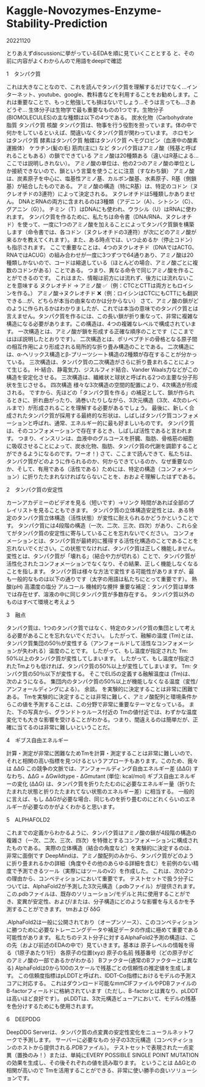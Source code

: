 # Kaggle-Novozymes-Enzyme-Stability-Prediction

20221120

とりあえずdiscussionに挙がっているEDAを順に見ていくこととする
と、その前に内容がよくわからんので用語をdeeplで確認

1　タンパク質

これは大きなことなので、これを読んでタンパク質を理解するだけでなく...インターネット、youtube、google、教科書などを利用することをお勧めします。これは重要なことで、もっと勉強しても損はないでしょう...そうは言っても...さあどうぞ...
生体分子は生物学で最も重要なものの1つです。生物分子(BIOMOLECULES)の主な種類は以下の4つである。
炭水化物（Carbohydrate
脂質
タンパク質
核酸
タンパク質は、物事を行う役割を担っています。体の中で何かをしているといえば、間違いなくタンパク質が関わっています。
ホロモンはタンパク質
酵素はタンパク質
触媒はタンパク質
ヘモグロビン（血液中の酸素運搬体）
ケラチン(髪の毛)
筋肉(主に)
など
タンパク質はアミノ酸（残基と呼ばれることもある）の鎖でできている
アミノ酸は20種類ある（違いはR基による...ここでは説明しきれない）。
アミノ酸の単位は、他の2つのアミノ酸の単位としか接続できないので、鎖という言葉を使うことに注意（すなわち鎖）
アミノ酸は、炭素原子を中心に、塩基性アミノ基、カルボン酸基、水素原子、R基（側鎖基）が結合したものである。
アミノ酸の構造（特にR基）は、特定のコドン（ヌクレオチドの3連符）によって決定される。
ヌクレオチドは5種類しかありません。
DNAとRNAの両方に含まれるのは3種類（アデニン（A）、シトシン（C）、グアニン（G））。
チミン（T）はDNAにも使われ、ウラシル（U）はRNAに使われます。
タンパク質を作るために、私たちは命令書（DNA/RNA、ヌクレオチド）を使って、一度に1つのアミノ酸を加えることによってタンパク質鎖を構築します（命令書では、各コドン（ヌクレオチドの3連符）が次にどのアミノ酸が来るかを教えてくれます）。また、ある時点では、いつ止めるか（停止コドン）も指示されます。
ここで重要なことは、4つのヌクレオチド（DNAではACTG、RNAではACUG）の組み合わせが一度に3つずつで64通りあり、アミノ酸は20種類しかないので、コードは縮退している（ほとんどの場合、アミノ酸ごとに複数のコドンがある）ことである。
つまり、異なる命令で同じアミノ酸を作ることができるのです。
これはまた、情報は前方には流れず、後方には流れないことを意味する
ヌクレオチド → アミノ酸 ✅（例：CTCとCTTは両方ともロイシンを作る。）
アミノ酸→ヌクレオチド ❌（例：ロイシンはCTCにもCTTにも翻訳できる...が、どちらが本当の由来なのかは分からない）
さて、アミノ酸の鎖がどのように作られるかはわかりましたが、これでは本当の意味でのタンパク質とは言えません。タンパク質を作るには、この長い鎖が折り重なって、非常に複雑な構造になる必要があります。この構造は、4つの複雑なレベルで構成されています。
一次構造とは、アミノ酸が鎖を形成する正確な順序のことです（ここまではほぼ説明したとおりです）。
二次構造とは、ポリペプチドの骨格となる原子間の相互作用により形成される局所的な折り畳み構造のことである。
二次構造には、α-へリックス構造とβ-プリーツシート構造の2種類が存在することが分かっている。
三次構造は、タンパク質の二次構造がさらに折り畳まれることによって生じる。
H-結合、静電気力、ジスルフィド結合、Vander Waals力などがこの構造を安定化させる。
三次構造は、繊維状と球状と呼ばれる2つの主要な分子形状を生じさせる。
四次構造
様々な3次構造の空間的配置により、4次構造が形成される。
ですから、先ほどの「タンパク質を作る」の補足として、鎖が作られるときに、折れ曲がったり、渦巻いたりしながら、3次元構造（3次、4次のレベルまで）が形成されることを理解する必要があるでしょう。
最後に、新しく合成されたタンパク質が採用する最終的な形状は、しばしばタンパク質コンフォメーションと呼ばれ、通常、エネルギー的に最も好ましいものです。
タンパク質は、そのコンフォメーションで存在するとき、しばしば活性であると言われます。
つまり、インスリンは、血液中のグルコースを肝臓、脂肪、骨格筋の細胞に吸収させることによって、炭水化物、脂肪、タンパク質の代謝を調節することができるようになるのです。ワーオ！)
さて、ここまで読んできて、私たちは、タンパク質がどのように作られるのか、何からできているのか、なぜ重要なのか、そして、有用である（活性である）ためには、特定の構造（コンフォメーション）に折りたたまれなければならないことを、おおよそ理解したはずである。

2　タンパク質の安定性

カーンアカデミーのビデオを見る（短いです）→リンク
時間があれば全部のプレイリストを見ることもできます。
タンパク質の立体構造安定性とは、ある特定のタンパク質立体構造（活性状態）が変性に耐えられるかどうかということです。
タンパク質には4段階の構造（一次、二次、三次、四次）があり、これら全てがタンパク質の安定性に寄与していることを忘れないでください。
コンフォメーションとは、タンパク質が最終的に獲得する活性化構造のことであることを忘れないでください。この状態でなければ、タンパク質は正しく機能しません。
変性とは、タンパク質が「壊れる」（結合や力が切れる）ことで、タンパク質が活性化されたコンフォメーションでなくなり、その結果、正しく機能しなくなることを指します。
タンパク質は様々な方法で変性する可能性がありますが、最も一般的なものは以下の通りです（太字の用語は私たちにとって重要です）。
熱
酸(pH)
高濃度の塩分
アルコール
機械的な攪拌
重要な補足：タンパク質は単体では存在せず、溶液の中に同じタンパク質が多数存在する。
タンパク質以外のものはすべて環境と考えよう

3　融点

タンパク質は、1つのタンパク質ではなく、特定のタンパク質の集団として考える必要があることを忘れないでください。
したがって、融解の温度  (Tm)とは、タンパク質集団の50％が変性する（アンフォールドして活性なコンフォメーションが失われる）温度のことです。
したがって、もし温度が指定された  Tm: 50%以上のタンパク質が変性してしまいます。
したがって、もし温度が指定されたTmよりも低ければ、タンパク質の50%以上が変性してしまいます。 
Tm: タンパク質の50％以下が変性する。
そこでELI5の定義する融解温度は  (Tm)は、次のようになる。
集団内のタンパク質の50%以上が機能しなくなる温度（変性/アンフォールディングによる）。
余談。
を実験的に決定することは非常に困難である。 
Tmを実験的に決定することは非常に難しく、アミノ酸配列と環境条件からこの値を予測することは、この分野で非常に重要なテーマとなっている。
また、下の写真から、グランドトゥルース付近の  Tmの値付近では、わずかな温度変化でも大きな影響を受けることがわかる。つまり、間違えるのは簡単だが、正確に当てるのは非常に難しいということだ。

4　ギブス自由エネルギー

計算・測定が非常に困難なためTmを計算・測定することは非常に難しいので、それと相関の高い指標を見つけるというアプローチもあります。このため、我々は  ΔΔG
この競争の文脈では、アンフォールディング自由エネルギー差  (ΔΔG)
  すなわち、ΔΔG = ΔGwildtype - ΔGmutant (単位: kcal/mol)
ギブス自由エネルギーの変化  (ΔΔG) は、タンパク質を折りたたむのに必要なエネルギー量（折りたたまれた状態と折りたたまれてない状態のエネルギー差）に相当する。
一般的に言えば、もし  ΔΔGが必要な場合、同じものを折り畳むのにどれくらいのエネルギーが必要なのかがよくわかると思います。
  
5　ALPHAFOLD2

これまでの定義からわかるように、タンパク質はアミノ酸の鎖が4段階の構造の複雑さ（一次、二次、三次、四次）を特徴とするコンフォメーションに構成されたものである。
実際の立体構造（結合の角度など）を実験的に決定するのは、非常に面倒です
DeepMindは、アミノ酸配列のみから、タンパク質がどのように折り畳まれるかの詳細（角度やその他のあらゆる詳細を含む）を前例のない精度で予測できるツール（実際にはツールのv2）を作成した。
これは、次の2つの理由から、コンペティションにおいて重要です。
テストセットで扱う分子については、AlphaFold2が予測した3次元構造（.pdbファイル）が提供されます。この.pdbファイルは、既存のソリューション/モデルと共に使用することができ、変異が安定性、および/または、分子構造にどのような影響を与えるかを予測することができます。 
tmおよび  δδG
 
 .AlphaFold2は一般に公開されており（オープンソース）、このコンペティションに勝つために必要なトレーニングデータや補足データの作成に極めて重要である可能性があります。
私たちのテスト分子に対するAlphaFold2予測の構造は、この先（および前述のEDAの中で）見ていきます。基本は
原子レベルの情報を得る（1原子あたり1行）
各原子の位置(xyz)
原子の名前
残基番号（どの原子がどのアミノ酸の一部であるかがわかる）
Bファクター(通常のBファクターとは異なる)
AlphaFoldは0から100のスケールで残基ごとの信頼性の推定値を生成します。
この信頼度指標はpLDDTと呼ばれ、lDDT-Cα指標におけるモデルの予測スコアに対応する。
これはダウンロード可能なmmCIFファイルやPDBファイルのB-factorフィールドに格納されています（ただし、B-factorとは異なり、pLDDTは高いほど良好です）。
pLDDTは、3次元構造ビューアにおいて、モデルの残基を色分けするためにも使用されます。

6　DEEPDDG

DeepDDG Serverは、タンパク質の点変異の安定性変化をニューラルネットワークで予測します。
サーバーに必要なもの
分子の3次元構造（コンペティションのホストから提供される.PDBファイル）。
テストセットで表現された一点変異（置換のみ！）または、単純にEVERY POSSIBLE SINGLE POINT MUTATIONの効果を生成し、その後それぞれの値を読み取ります。
ということは  ΔΔGとの相関が高いので  Tmを活用することができる、非常に使い勝手の良いソリューションです。
